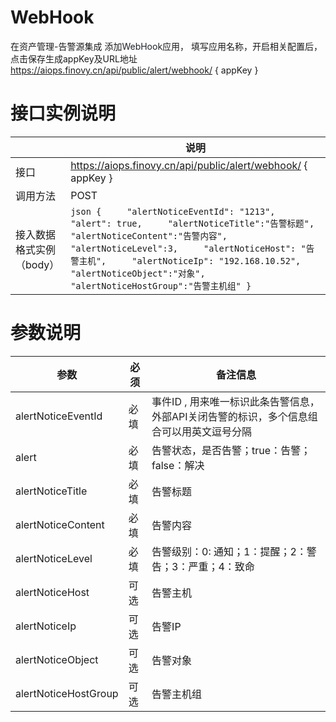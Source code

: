 # WebHook

在资产管理-告警源集成 添加<font style="color:rgb(29, 33, 41);">WebHook</font>应用， 填写应用名称，开启相关配置后，点击保存生成appKey及URL地址 https://aiops.finovy.cn/api/public/alert/webhook/ { appKey }

# 接口实例说明
|  | 说明 |
| --- | --- |
| 接口 | https://aiops.finovy.cn/api/public/alert/webhook/ { appKey } |
| 调用方法 | POST |
| 接入数据格式实例（body） | ```json {     "alertNoticeEventId": "1213",     "alert": true,     "alertNoticeTitle":"告警标题",     "alertNoticeContent":"告警内容",     "alertNoticeLevel":3,     "alertNoticeHost": "告警主机",     "alertNoticeIp": "192.168.10.52",     "alertNoticeObject":"对象",     "alertNoticeHostGroup":"告警主机组" } ```  |


# 参数说明
| 参数 | 必须 | 备注信息 |
| --- | --- | --- |
| alertNoticeEventId | 必填 | <font style="color:rgba(0, 0, 0, 0.87);">事件ID , 用来唯一标识此条告警信息，外部API关闭告警的标识，多个信息组合可以用英文逗号分隔</font> |
| alert | 必填 | 告警状态，是否告警；true：告警；false：解决 |
| alertNoticeTitle | 必填 | 告警标题 |
| alertNoticeContent | 必填 | 告警内容 |
| alertNoticeLevel | 必填 | 告警级别：0: 通知；1：提醒；2：警告；3：严重；4：致命 |
| alertNoticeHost | 可选 | 告警主机 |
| alertNoticeIp | 可选 | 告警IP |
| alertNoticeObject | 可选 | 告警对象 |
| alertNoticeHostGroup | 可选 | 告警主机组 |


